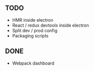 ## TODO
- HMR inside electron
- React / redux devtools inside electron
- Split dev / prod config
- Packaging scripts

## DONE
- Webpack dashboard